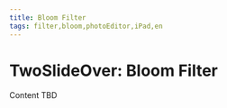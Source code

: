 ```yaml
---
title: Bloom Filter
tags: filter,bloom,photoEditor,iPad,en
---
```


# TwoSlideOver: Bloom Filter

Content TBD
